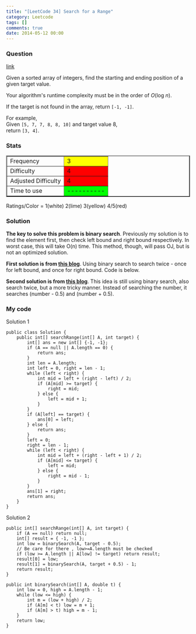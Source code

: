 ```yaml
---
title: "[LeetCode 34] Search for a Range"
category: Leetcode
tags: []
comments: true
date: 2014-05-12 00:00
---
```



### Question

[link](http://oj.leetcode.com/problems/search-for-a-range/)

<div class="question-content">
            <p></p><p>Given a sorted array of integers, find the starting and ending position of a given target value.</p>

<p>Your algorithm's runtime complexity must be in the order of <i>O</i>(log <i>n</i>).</p>

<p>If the target is not found in the array, return <code>[-1, -1]</code>.</p>

<p>
For example,<br>
Given <code>[5, 7, 7, 8, 8, 10]</code> and target value 8,<br>
return <code>[3, 4]</code>.
</p><p></p>
          </div>

### Stats

<table border="2">
	<tr>
		<td>Frequency</td>
		<td bgcolor="yellow">3</td>
	</tr>
	<tr>
		<td>Difficulty</td>
		<td bgcolor="red">4</td>
	</tr>
	<tr>
		<td>Adjusted Difficulty</td>
		<td bgcolor="red">4</td>
	</tr>
	<tr>
		<td>Time to use</td>
		<td bgcolor="lime">----------</td>
	</tr>
</table>

Ratings/Color = 1(white) 2(lime) 3(yellow) 4/5(red)

### Solution

**The key to solve this problem is binary search**. Previously my solution is to find the element first, then check left bound and right bound respectively. In worst case, this will take O(n) time. This method, though, will pass OJ, but is not an optimized solution.

**First solution is from [this blog](http://xixiaogualu.blogspot.sg/2013/09/search-for-range.html)**. Using binary search to search twice - once for left bound, and once for right bound. Code is below.

**Second solution is from [this blog](http://rleetcode.blogspot.sg/2014/02/search-for-range-java.html)**. This idea is still using binary search, also search twice, but a more tricky manner. Instead of searching the number, it searches (number - 0.5) and (number + 0.5).

### My code

Solution 1

    public class Solution {
        public int[] searchRange(int[] A, int target) {
            int[] ans = new int[] {-1, -1};
            if (A == null || A.length == 0) {
                return ans;
            }
            int len = A.length;
            int left = 0, right = len - 1;
            while (left < right) {
                int mid = left + (right - left) / 2;
                if (A[mid] >= target) {
                    right = mid;
                } else {
                    left = mid + 1;
                }
            }
            if (A[left] == target) {
                ans[0] = left;
            } else {
                return ans;
            }
            left = 0;
            right = len - 1;
            while (left < right) {
                int mid = left + (right - left + 1) / 2;
                if (A[mid] <= target) {
                    left = mid;
                } else {
                    right = mid - 1;
                }
            }
            ans[1] = right;
            return ans;
        }
    }

Solution 2

    public int[] searchRange(int[] A, int target) {
        if (A == null) return null;
        int[] result = { -1, -1 };
        int low = binarySearch(A, target - 0.5);
        // Be care for there , low>=A.length must be checked
        if (low >= A.length || A[low] != target) return result;
        result[0] = low;
        result[1] = binarySearch(A, target + 0.5) - 1;
        return result;
    }

    public int binarySearch(int[] A, double t) {
        int low = 0, high = A.length - 1;
        while (low <= high) {
            int m = (low + high) / 2;
            if (A[m] < t) low = m + 1;
            if (A[m] > t) high = m - 1;
        }
        return low;
    }
